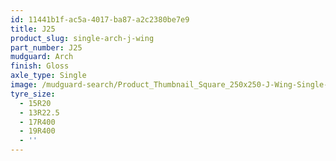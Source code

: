 ```yaml
---
id: 11441b1f-ac5a-4017-ba87-a2c2380be7e9
title: J25
product_slug: single-arch-j-wing
part_number: J25
mudguard: Arch
finish: Gloss
axle_type: Single
image: /mudguard-search/Product_Thumbnail_Square_250x250-J-Wing-Single-Arch.jpg
tyre_size:
  - 15R20
  - 13R22.5
  - 17R400
  - 19R400
  - ''
---
```

